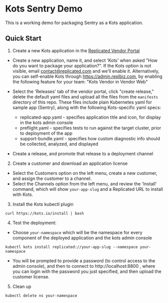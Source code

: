 # Kots Sentry Demo

This is a working demo for packaging Sentry as a Kots application.

## Quick Start

1. Create a new Kots application in the [Replicated Vendor Portal](https://vendor.replicated.com)

* Create a new application, name it, and select 'Kots' when asked "How do you want to package your application?".  If the Kots option is not visible, email contact@replicated.com and we'll enable it. Alternatively, you can self-enable Kots through https://admin.replbiz.com, by enabling the following feature for your team: "Kots Vendor in Vendor Web"
* Select the 'Releases' tab of the vendor portal, click "create release," delete the default yaml files and upload all the files from the `manifests` directory of this repo.  These files include plain Kubernetes yaml for sample app (Sentry), along with the following Kots-specific yaml specs:

    * replicated-app.yaml - specifies application title and icon, for display in the kots admin console
    * preflight.yaml - specifies tests to run against the target cluster, prior to deployment of the app
    * support-bundle.yaml - specifies how custom diagnostic info should be collected, analyzed, and displayed
* Create a release, and promote that release to a deployment channel

2. Create a customer and download an application license

* Select the Customers option on the left menu, create a new customer, and assign the customer to a channel.
* Select the Channels option from the left menu, and review the 'Install' command, which will show `your-app-slug` and a Replicated URL to install with Kots.

3. Install the Kots kubectl plugin

```shell
curl https://kots.io/install | bash
```

4. Test the deployment:

* Choose `your-namespace` which will be the namespace for every component of the deployed application and the kots admin console

```shell
kubectl kots install replicated://your-app-slug --namespace your-namespace
```
* You will be prompted to provide a password (to control access to the admin console), and then to connect to http://localhost:8800 , where you can login with the password you just specified, and then upload the customer license.

5. Clean up

```shell
kubectl delete ns your-namespace
```
